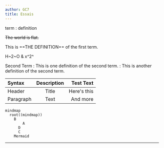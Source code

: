 ```yaml
---
author: GC7
title: Essais
---
```



term
: definition

~~The world is flat.~~

This is ==THE DEFINITION== of the first term.

H~2~O & x^2^

Second Term
: This is one definition of the second term.
: This is another definition of the second term.

| Syntax    | Description |   Test Text |
|:----------|:-----------:|------------:|
| Header    |    Title    | Here's this |
| Paragraph |    Text     |    And more |

```mermaid
mindmap
  root((mindmap))
    B
        A
      D
      C
    Mermaid
```

---
